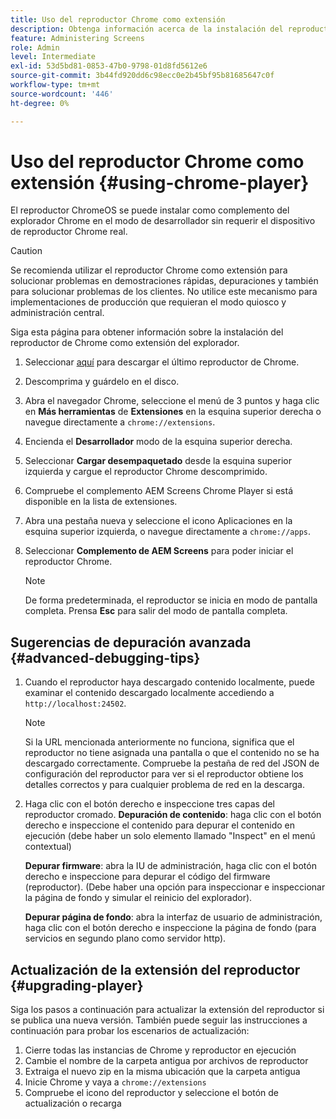 ```yaml
---
title: Uso del reproductor Chrome como extensión
description: Obtenga información acerca de la instalación del reproductor de Chrome como extensión del explorador para AEM Screens.
feature: Administering Screens
role: Admin
level: Intermediate
exl-id: 53d5bd81-0853-47b0-9798-01d8fd5612e6
source-git-commit: 3b44fd920dd6c98ecc0e2b45bf95b81685647c0f
workflow-type: tm+mt
source-wordcount: '446'
ht-degree: 0%

---
```


# Uso del reproductor Chrome como extensión {#using-chrome-player}

El reproductor ChromeOS se puede instalar como complemento del explorador Chrome en el modo de desarrollador sin requerir el dispositivo de reproductor Chrome real.

>[!CAUTION]
>
> Se recomienda utilizar el reproductor Chrome como extensión para solucionar problemas en demostraciones rápidas, depuraciones y también para solucionar problemas de los clientes. No utilice este mecanismo para implementaciones de producción que requieran el modo quiosco y administración central.

Siga esta página para obtener información sobre la instalación del reproductor de Chrome como extensión del explorador.

1. Seleccionar [aquí](https://download.macromedia.com/screens/) para descargar el último reproductor de Chrome.

1. Descomprima y guárdelo en el disco.

1. Abra el navegador Chrome, seleccione el menú de 3 puntos y haga clic en **Más herramientas** de **Extensiones** en la esquina superior derecha o navegue directamente a `chrome://extensions`.

1. Encienda el **Desarrollador** modo de la esquina superior derecha.

1. Seleccionar **Cargar desempaquetado** desde la esquina superior izquierda y cargue el reproductor Chrome descomprimido.

1. Compruebe el complemento AEM Screens Chrome Player si está disponible en la lista de extensiones.

1. Abra una pestaña nueva y seleccione el icono Aplicaciones en la esquina superior izquierda, o navegue directamente a `chrome://apps`.

1. Seleccionar **Complemento de AEM Screens** para poder iniciar el reproductor Chrome.

   >[!NOTE]
   >
   > De forma predeterminada, el reproductor se inicia en modo de pantalla completa. Prensa **Esc** para salir del modo de pantalla completa.


## Sugerencias de depuración avanzada {#advanced-debugging-tips}

1. Cuando el reproductor haya descargado contenido localmente, puede examinar el contenido descargado localmente accediendo a `http://localhost:24502`.

   >[!NOTE]
   >
   > Si la URL mencionada anteriormente no funciona, significa que el reproductor no tiene asignada una pantalla o que el contenido no se ha descargado correctamente. Compruebe la pestaña de red del JSON de configuración del reproductor para ver si el reproductor obtiene los detalles correctos y para cualquier problema de red en la descarga.

1. Haga clic con el botón derecho e inspeccione tres capas del reproductor cromado.
   **Depuración de contenido**: haga clic con el botón derecho e inspeccione el contenido para depurar el contenido en ejecución (debe haber un solo elemento llamado &quot;Inspect&quot; en el menú contextual)

   **Depurar firmware**: abra la IU de administración, haga clic con el botón derecho e inspeccione para depurar el código del firmware (reproductor). (Debe haber una opción para inspeccionar e inspeccionar la página de fondo y simular el reinicio del explorador).

   **Depurar página de fondo**: abra la interfaz de usuario de administración, haga clic con el botón derecho e inspeccione la página de fondo (para servicios en segundo plano como servidor http).

## Actualización de la extensión del reproductor {#upgrading-player}

Siga los pasos a continuación para actualizar la extensión del reproductor si se publica una nueva versión. También puede seguir las instrucciones a continuación para probar los escenarios de actualización:

1. Cierre todas las instancias de Chrome y reproductor en ejecución
1. Cambie el nombre de la carpeta antigua por archivos de reproductor
1. Extraiga el nuevo zip en la misma ubicación que la carpeta antigua
1. Inicie Chrome y vaya a `chrome://extensions`
1. Compruebe el icono del reproductor y seleccione el botón de actualización o recarga
